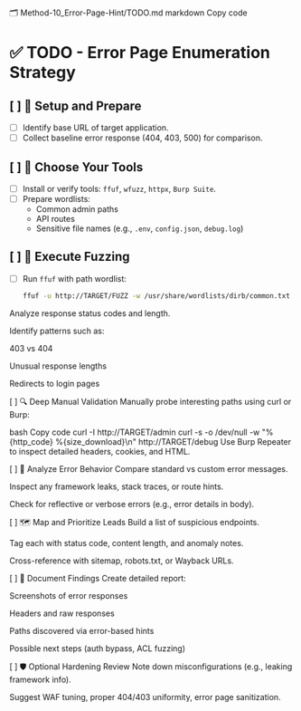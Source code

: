 🗂️ Method-10_Error-Page-Hint/TODO.md
markdown
Copy code
# ✅ TODO - Error Page Enumeration Strategy

## [ ] 🧱 Setup and Prepare
- [ ] Identify base URL of target application.
- [ ] Collect baseline error response (404, 403, 500) for comparison.

## [ ] 🧰 Choose Your Tools
- [ ] Install or verify tools: `ffuf`, `wfuzz`, `httpx`, `Burp Suite`.
- [ ] Prepare wordlists:
  - Common admin paths
  - API routes
  - Sensitive file names (e.g., `.env`, `config.json`, `debug.log`)

## [ ] 🧪 Execute Fuzzing
- [ ] Run `ffuf` with path wordlist:
  ```bash
  ffuf -u http://TARGET/FUZZ -w /usr/share/wordlists/dirb/common.txt -mc all -of json -o ffuf_results.json
 Analyze response status codes and length.

 Identify patterns such as:

403 vs 404

Unusual response lengths

Redirects to login pages

[ ] 🔍 Deep Manual Validation
 Manually probe interesting paths using curl or Burp:

bash
Copy code
curl -I http://TARGET/admin
curl -s -o /dev/null -w "%{http_code} %{size_download}\n" http://TARGET/debug
 Use Burp Repeater to inspect detailed headers, cookies, and HTML.

[ ] 🧠 Analyze Error Behavior
 Compare standard vs custom error messages.

 Inspect any framework leaks, stack traces, or route hints.

 Check for reflective or verbose errors (e.g., error details in body).

[ ] 🗺️ Map and Prioritize Leads
 Build a list of suspicious endpoints.

 Tag each with status code, content length, and anomaly notes.

 Cross-reference with sitemap, robots.txt, or Wayback URLs.

[ ] 📎 Document Findings
 Create detailed report:

Screenshots of error responses

Headers and raw responses

Paths discovered via error-based hints

Possible next steps (auth bypass, ACL fuzzing)

[ ] 🛡️ Optional Hardening Review
 Note down misconfigurations (e.g., leaking framework info).

 Suggest WAF tuning, proper 404/403 uniformity, error page sanitization.

